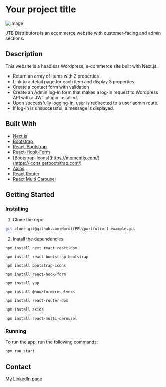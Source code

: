 # Your project title

![image](https://user-images.githubusercontent.com/52622303/164316813-4b12d99f-aeb7-4069-85cf-e72b3a50ac99.png)

JTB Distributors is an ecommerce website with customer-facing and admin sections.  

## Description
This website is a headless Wordpress, e-commerce site built with Next.js.   
- Return an array of items with 2 properties
- Link to a detail page for each item and display 3 properties
- Create a contact form with validation
- Create an Admin log-in form that makes a log-in request to Wordpress API with a JWT plugin installed.
- Upon successfully logging-in, user is redirected to a user admin route. 
- If log-in is unsuccessful, a message is displayed. 

## Built With
- [Next.js](https://nextjs.org)
- [Bootstrap](https://getbootstrap.com)
- [React-Bootstrap](https://react-bootstrap.github.io/)
- [React-Hook-Form](https://react-hook-form.com/)
- [Bootstrap-Icons](https://momentjs.com/](https://icons.getbootstrap.com/)
- [Axios](https://axios-http.com/)
- [React Router](https://v5.reactrouter.com/web/guides/quick-start)
- [React Multi Carousel](https://react-multi-carousel.vercel.app/)

## Getting Started

### Installing

1. Clone the repo:

```bash
git clone git@github.com:NoroffFEU/portfolio-1-example.git
```

2. Install the dependencies:

```
npm install next react react-dom
```
```
npm install react-bootstrap bootstrap
```
```
npm install bootstrap-icons
```
```
npm install react-hook-form
```
```
npm install yup
```
```
npm install @hookform/resolvers
```
```
npm install react-router-dom
```
```
npm install axios
```
```
npm install react-multi-carousel
```

### Running

To run the app, run the following commands:

```bash
npm run start
```

## Contact

[My LinkedIn page](https://www.linkedin.com/in/bergdeanna/)
